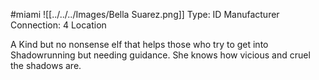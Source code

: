 #miami
![[../../../Images/Bella Suarez.png]]
Type: ID Manufacturer
Connection: 4
Location

A Kind but no nonsense elf that helps those who try to get into Shadowrunning but needing guidance. She knows how vicious and cruel the shadows are.